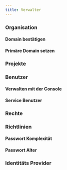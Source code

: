 ```yaml
---
title: Verwalter
---
```


### Organisation

#### Domain bestätigen

#### Primäre Domain setzen

### Projekte

### Benutzer

#### Verwalten mit der Console

#### Service Benutzer

### Rechte

### Richtlinien

#### Passwort Komplexität

#### Passwort Alter

### Identitäts Provider

